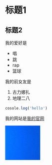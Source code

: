 # 标题1
## 标题2

我的爱好是

* 唱
* 跳 
* rap 
* 篮球

我的前女友是

1. 古力娜扎
2. 地理二八

```javascript
cosole.log('hello')
```
我的网站是[我的官网](http://baidu.com)

![一张图片](1.png)

